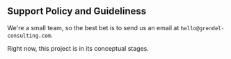 ## Support Policy and Guideliness

We're a small team, so the best bet is to send us an email at `hello@grendel-consulting.com`.

Right now, this project is in its conceptual stages.
